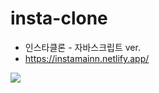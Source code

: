 # insta-clone
- 인스타클론 - 자바스크립트 ver.
- https://instamainn.netlify.app/

![](https://media.vlpt.us/images/nowhhk/post/67f92009-6cc5-4c8f-b482-d4a2de7641f1/2020-05-03%2022.13.28.gif)
